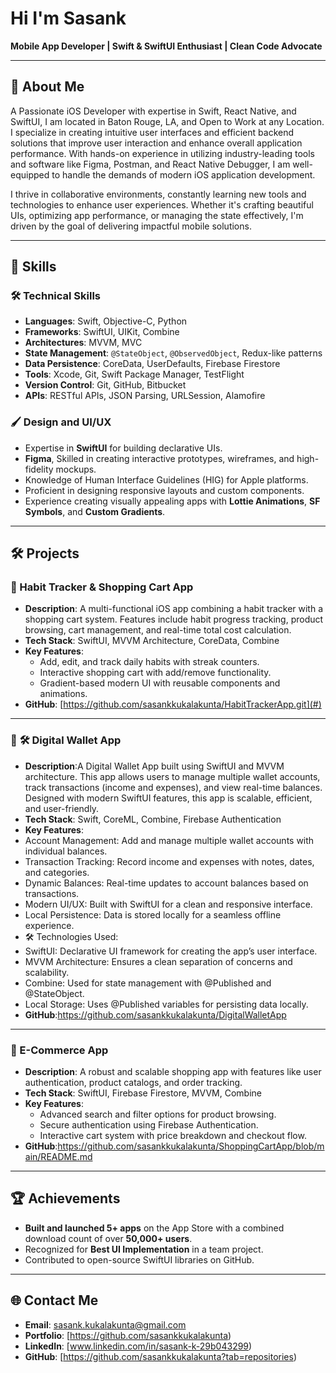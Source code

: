 # Hi I'm Sasank

**Mobile App Developer | Swift & SwiftUI Enthusiast | Clean Code Advocate**

---

## 👋 About Me

A Passionate iOS Developer with expertise in Swift, React Native, and SwiftUI, I am located in Baton Rouge, LA, and Open to Work at any Location. I specialize in creating intuitive user interfaces and efficient backend solutions that improve user interaction and enhance overall application performance. With hands-on experience in utilizing industry-leading tools and software like Figma, Postman, and React Native Debugger, I am well-equipped to handle the demands of modern iOS application development.

I thrive in collaborative environments, constantly learning new tools and technologies to enhance user experiences. Whether it's crafting beautiful UIs, optimizing app performance, or managing the state effectively, I'm driven by the goal of delivering impactful mobile solutions.

---

## 💼 Skills

### 🛠️ Technical Skills
- **Languages**: Swift, Objective-C, Python
- **Frameworks**: SwiftUI, UIKit, Combine
- **Architectures**: MVVM, MVC
- **State Management**: `@StateObject`, `@ObservedObject`, Redux-like patterns
- **Data Persistence**: CoreData, UserDefaults, Firebase Firestore
- **Tools**: Xcode, Git, Swift Package Manager, TestFlight
- **Version Control**: Git, GitHub, Bitbucket
- **APIs**: RESTful APIs, JSON Parsing, URLSession, Alamofire

### 🖌️ Design and UI/UX
- Expertise in **SwiftUI** for building declarative UIs.
- **Figma**, Skilled in creating interactive prototypes, wireframes, and high-fidelity mockups.
- Knowledge of Human Interface Guidelines (HIG) for Apple platforms.
- Proficient in designing responsive layouts and custom components.
- Experience creating visually appealing apps with **Lottie Animations**, **SF Symbols**, and **Custom Gradients**.

---

## 🛠️ Projects

### **📱 Habit Tracker & Shopping Cart App**
- **Description**: A multi-functional iOS app combining a habit tracker with a shopping cart system. Features include habit progress tracking, product browsing, cart management, and real-time total cost calculation.
- **Tech Stack**: SwiftUI, MVVM Architecture, CoreData, Combine
- **Key Features**:
  - Add, edit, and track daily habits with streak counters.
  - Interactive shopping cart with add/remove functionality.
  - Gradient-based modern UI with reusable components and animations.
- **GitHub**: [https://github.com/sasankkukalakunta/HabitTrackerApp.git](#)

---

### 🌟 🛠️ Digital Wallet App
- **Description**:A Digital Wallet App built using SwiftUI and MVVM architecture. This app allows users to manage multiple wallet accounts, track transactions (income and expenses), and view real-time balances. Designed with modern SwiftUI features, this app is scalable, efficient, and user-friendly.
- **Tech Stack**: Swift, CoreML, Combine, Firebase Authentication
- **Key Features**:
- Account Management: Add and manage multiple wallet accounts with individual balances.
- Transaction Tracking: Record income and expenses with notes, dates, and categories.
- Dynamic Balances: Real-time updates to account balances based on transactions.
- Modern UI/UX: Built with SwiftUI for a clean and responsive interface.
- Local Persistence: Data is stored locally for a seamless offline experience.
- 🛠️ Technologies Used:
- SwiftUI: Declarative UI framework for creating the app’s user interface.
- MVVM Architecture: Ensures a clean separation of concerns and scalability.
- Combine: Used for state management with @Published and @StateObject.
- Local Storage: Uses @Published variables for persisting data locally.
- **GitHub**:https://github.com/sasankkukalakunta/DigitalWalletApp
---

### **🛒 E-Commerce App**
- **Description**: A robust and scalable shopping app with features like user authentication, product catalogs, and order tracking.
- **Tech Stack**: SwiftUI, Firebase Firestore, MVVM, Combine
- **Key Features**:
  - Advanced search and filter options for product browsing.
  - Secure authentication using Firebase Authentication.
  - Interactive cart system with price breakdown and checkout flow.
- **GitHub**:https://github.com/sasankkukalakunta/ShoppingCartApp/blob/main/README.md
---

## 🏆 Achievements
- **Built and launched 5+ apps** on the App Store with a combined download count of over **50,000+ users**.
- Recognized for **Best UI Implementation** in a team project.
- Contributed to open-source SwiftUI libraries on GitHub.

---

## 🌐 Contact Me

- **Email**: sasank.kukalakunta@gmail.com
- **Portfolio**: [https://github.com/sasankkukalakunta)
- **LinkedIn**: [www.linkedin.com/in/sasank-k-29b043299)
- **GitHub**: [https://github.com/sasankkukalakunta?tab=repositories)
